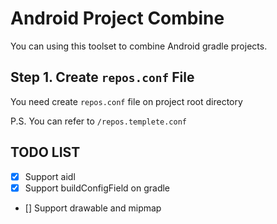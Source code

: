 # Android Project Combine

You can using this toolset to combine Android gradle projects.

## Step 1. Create `repos.conf` File

You need create `repos.conf` file on project root directory

P.S. You can refer to `/repos.templete.conf`

## TODO LIST

- [x] Support aidl
- [x] Support buildConfigField on gradle
- [] Support drawable and mipmap
